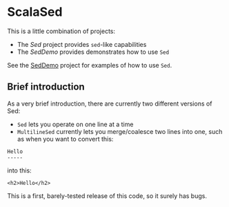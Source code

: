 # ScalaSed

This is a little combination of projects:

- The _Sed_ project provides `sed`-like capabilities
- The _SedDemo_ provides demonstrates how to use `Sed`

See the [SedDemo](SedDemo) project for examples of how to
use `Sed`.



## Brief introduction

As a very brief introduction, there are currently two
different versions of Sed:

- `Sed` lets you operate on one line at a time
- `MultilineSed` currently lets you merge/coalesce two lines
  into one, such as when you want to convert this:

````
Hello
-----
````

into this:

````
<h2>Hello</h2>
````

This is a first, barely-tested release of this code, so it
surely has bugs.




